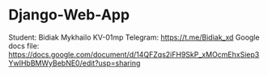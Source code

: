 # Django-Web-App

Student: Bidiak Mykhailo KV-01mp
Telegram: https://t.me/Bidiak_xd
Google docs file: https://docs.google.com/document/d/14QFZqs2iFH9SkP_xMOcmEhxSiep3YwIHbBMWyBebNE0/edit?usp=sharing
